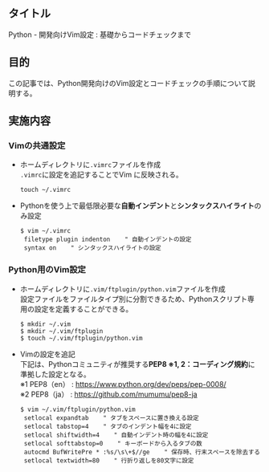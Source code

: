 ## タイトル
Python - 開発向けVim設定 : 基礎からコードチェックまで

## 目的
この記事では、Python開発向けのVim設定とコードチェックの手順について説明する。

## 実施内容
### Vimの共通設定
- ホームディレクトリに`.vimrc`ファイルを作成<br>
`.vimrc`に設定を追記することでVim に反映される。<br>
  ```
  touch ~/.vimrc
  ```

- Pythonを使う上で最低限必要な**自動インデント**と**シンタックスハイライト**のみ設定<br>
  ```
  $ vim ~/.vimrc
   filetype plugin indenton    " 自動インデントの設定
   syntax on    " シンタックスハイライトの設定
  ```

### Python用のVim設定
- ホームディレクトリに`.vim/ftplugin/python.vim`ファイルを作成<br>
設定ファイルをファイルタイプ別に分割できるため、Pythonスクリプト専用の設定を定義することができる。<br>
  ```
  $ mkdir ~/.vim
  $ mkdir ~/.vim/ftplugin
  $ touch ~/.vim/ftplugin/python.vim
  ```

- Vimの設定を追記<br>
下記は、Pythonコミュニティが推奨する**PEP8 ※1, 2：コーディング規約**に準拠した設定となる。<br>
※1 PEP8（en） : https://www.python.org/dev/peps/pep-0008/<br>
※2 PEP8（ja） : https://github.com/mumumu/pep8-ja<br>
  ```
  $ vim ~/.vim/ftplugin/python.vim
   setlocal expandtab    " タブをスペースに置き換える設定
   setlocal tabstop=4    " タブのインデント幅を4に設定
   setlocal shiftwidth=4    " 自動インデント時の幅を4に設定
   setlocal softtabstop=0    " キーボードから入るタブの数
   autocmd BufWritePre * :%s/\s\+$//ge    " 保存時、行末スペースを除去する
   setlocal textwidth=80    " 行折り返しを80文字に設定
  ```
